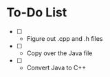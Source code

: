# To-Do List

- [ ] - Figure out .cpp and .h files
- [ ] - Copy over the Java file
- [ ] - Convert Java to C++